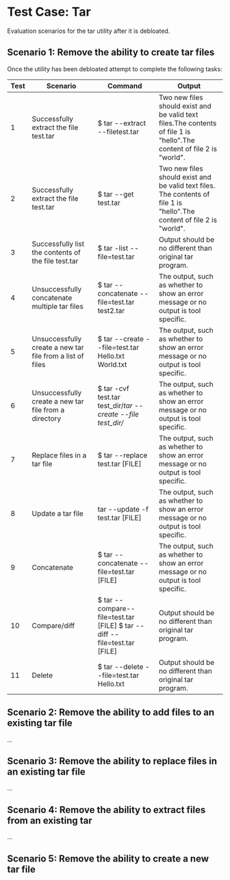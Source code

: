 # Test Case: Tar

Evaluation scenarios for the tar utility after it is debloated.

## Scenario 1: Remove the ability to create tar files

Once the utility has been debloated attempt to complete the following tasks:

| Test | Scenario                                                  | Command                                                                   | Output                                                                                                                 |
|------|-----------------------------------------------------------|---------------------------------------------------------------------------|------------------------------------------------------------------------------------------------------------------------|
| 1    | Successfully extract the file test.tar                    | $ tar --extract --filetest.tar                                            | Two new files should exist and be valid text files.The contents of file 1 is "hello".The content of file 2 is "world". |
| 2    | Successfully extract the file test.tar                    | $ tar --get test.tar                                                      | Two new files should exist and be valid text files. The contents of file 1 is "hello".The content of file 2 is "world". |
| 3    | Successfully list the contents of the file test.tar       | $ tar -list --file=test.tar                                               | Output should be no different than original tar program.                                                               |
| 4    | Unsuccessfully concatenate multiple tar files             | $ tar --concatenate --file=test.tar test2.tar                             | The output, such as whether to show an error message or no output is tool specific.                                    |
| 5    | Unsuccessfully create a new tar file from a list of files | $ tar --create --file=test.tar Hello.txt World.txt                        | The output, such as whether to show an error message or no output is tool specific.                                    |
| 6    | Unsuccessfully create a new tar file from a directory     | $ tar -cvf test.tar test_dir/*tar --create --file test_dir/*              | The output, such as whether to show an error message or no output is tool specific.                                    |
| 7    | Replace files in a tar file                               | $ tar --replace test.tar [FILE]                                           | The output, such as whether to show an error message or no output is tool specific.                                    |
| 8    | Update a tar file                                         | tar --update -f test.tar [FILE]                                           | The output, such as whether to show an error message or no output is tool specific.                                    |
| 9    | Concatenate                                               | $ tar --concatenate --file=test.tar [FILE]                                | The output, such as whether to show an error message or no output is tool specific.                                    |
| 10   | Compare/diff                                              | $ tar --compare--file=test.tar [FILE] $ tar --diff --file=test.tar [FILE] | Output should be no different than original tar program.                                                               |
| 11   | Delete                                                    | $ tar --delete --file=test.tar Hello.txt                                  | Output should be no different than original tar program.                                                               |

## Scenario 2: Remove the ability to add files to an existing tar file

...

## Scenario 3: Remove the ability to replace files in an existing tar file

...

## Scenario 4: Remove the ability to extract files from an existing tar

...

## Scenario 5: Remove the ability to create a new tar file
